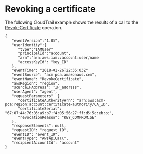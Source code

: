 # Revoking a certificate<a name="CT-RevokeCertificate"></a>

The following CloudTrail example shows the results of a call to the [RevokeCertificate](https://docs.aws.amazon.com/acm-pca/latest/APIReference/API_RevokeCertificate.html) operation\.

```
{
   "eventVersion":"1.05",
   "userIdentity":{
      "type":"IAMUser",
      "principalId":"account",
      "arn":"arn:aws:iam::account:user/name
      "accessKeyId": "key_ID"
   },
   "eventTime": "2018-01-26T22:35:03Z",
   "eventSource": "acm-pca.amazonaws.com",
   "eventName": "RevokeCertificate",
   "awsRegion": "region",
   "sourceIPAddress": "IP_address",
   "userAgent": "agent",
   "requestParameters": {
      "certificateAuthorityArn": "arn:aws:acm-pca:region:account:certificate-authority/CA_ID",
      "certificateSerial": "67:07:44:76:83:a9:b7:f4:05:56:27:ff:d5:5c:eb:cc",
      "revocationReason": "KEY_COMPROMISE"
   },
   "responseElements": null,
   "requestID": "request_ID",
   "eventID": "event_ID",
   "eventType": "AwsApiCall",
   "recipientAccountId": "account"
}
```